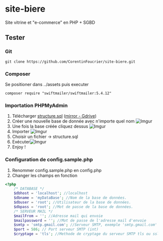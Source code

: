 # site-biere
Site vitrine et "e-commerce" en PHP + SGBD

## Tester

### Git
`git clone https://github.com/CorentinFoucrier/site-biere.git`

### Composer

Se positioner dans ../assets puis executer  

`composer require "swiftmailer/swiftmailer:5.4.12"`
  
### Importation PHPMyAdmin
1. Télécharger [structure.sql](https://mega.nz/#!q00HlKrS!RTg0qhA9qJa2UR0R7gDsWdDnPKYNJJL2_Hej-dnkELY) ([mirror - Gdrive](https://drive.google.com/file/d/1H4dvzPXjpsZBYJx9ep3TIlna-jxiyeaP/view))
3. Créer une nouvelle base de donnée avec n'importe quel nom ![Imgur](https://i.imgur.com/aYpJOhE.png)
4. Une fois la base créée cliquez dessus ![Imgur](https://i.imgur.com/hXgecZP.png)
5. Importer ![Imgur](https://i.imgur.com/j57qHRj.png)
6. Choisir un fichier -> structure.sql
7. Exécuter![Imgur](https://i.imgur.com/u3PTuyv.png)
8. Enjoy !
  
### Configuration de config.sample.php
1. Renommer config.sample.php en config.php
2. Changer les champs en fonction
```php
<?php
	/* DATABASE */
	$dbhost = 'localhost'; //localhost
	$dbname = 'myDataBase'; //Nom de la base de données.
	$dbuser = 'root'; //Utilisateur de la base de données.
	$dbpass = 'root'; //Mot de passe de la base de données.
	/* SERVEUR MAIL */
	$mailFrom = ''; //Adresse mail qui envoie
	$mailpassword = ''; //Mot de passe de l'adresse mail d'envoie
	$smtp = 'smtp.gmail.com'; //Serveur SMTP, exemple 'smtp.gmail.com'
	$port = 586; // Port serveur SMTP (int)
	$cryptage = 'tls'; //Methode de cryptage du serveur SMTP tls ou ssl
```
